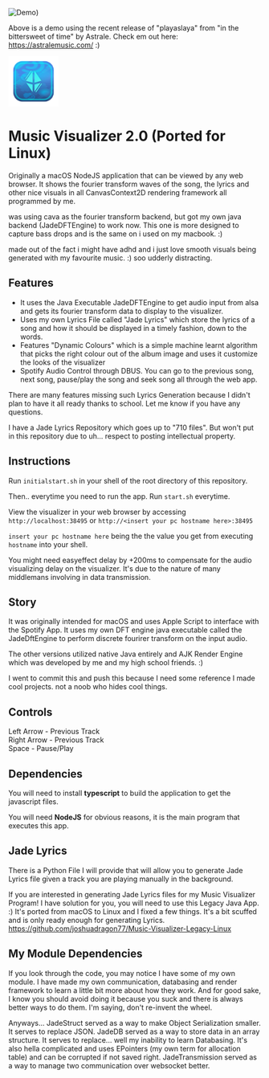 ![Demo](https://github.com/joshuadragon77/Music-Visualizer-2.0-Linux/blob/main/Clip.gif?raw=true))

Above is a demo using the recent release of "playaslaya" from "in the bittersweet of time" by Astrale. Check em out here: https://astralemusic.com/ :)

<img width=100px src="https://github.com/joshuadragon77/Music-Visualizer-2.0-Linux/blob/main/resources/icons/icon.png?raw=true">


# Music Visualizer 2.0 (Ported for Linux)

Originally a macOS NodeJS application that can be viewed by any web browser. It shows the fourier transform waves of the song, the lyrics and other nice visuals in all CanvasContext2D rendering framework all programmed by me.

was using cava as the fourier transform backend, but got my own java backend (JadeDFTEngine) to work now. This one is more designed to capture bass drops and is the same on i used on my macbook. :)

made out of the fact i might have adhd and i just love smooth visuals being generated with my favourite music. :) soo udderly distracting.

## Features

- It uses the Java Executable JadeDFTEngine to get audio input from alsa and gets its fourier transform data to display to the visualizer.
- Uses my own Lyrics File called "Jade Lyrics" which store the lyrics of a song and how it should be displayed in a timely fashion, down to the words.
- Features "Dynamic Colours" which is a simple machine learnt algorithm that picks the right colour out of the album image and uses it customize the looks of the visualizer
- Spotify Audio Control through DBUS. You can go to the previous song, next song, pause/play the song and seek song all through the web app.

There are many features missing such Lyrics Generation because I didn't plan to have it all ready thanks to school. Let me know if you have any questions. 

I have a Jade Lyrics Repository which goes up to "710 files". But won't put in this repository due to uh... respect to posting intellectual property.

## Instructions

Run `initialstart.sh` in your shell of the root directory of this repository.

Then.. everytime you need to run the app. Run `start.sh` everytime.

View the visualizer in your web browser by accessing `http://localhost:38495` or `http://<insert your pc hostname here>:38495`

`insert your pc hostname here` being the the value you get from executing `hostname` into your shell.

You might need easyeffect delay by +200ms to compensate for the audio visualizing delay on the visualizer. It's due to the nature of many middlemans involving in data transmission. 

## Story

It was originally intended for macOS and uses Apple Script to interface with the Spotify App. 
It uses my own DFT engine java executable called the JadeDftEngine to perform discrete fourirer transform on the input audio. 

The other versions utilized native Java entirely and AJK Render Engine which was developed by me and my high school friends. :)

I went to commit this and push this because I need some reference I made cool projects. not a noob who hides cool things.

## Controls
Left Arrow - Previous Track <br>
Right Arrow - Previous Track <br>
Space - Pause/Play <br>

## Dependencies
You will need to install **typescript** to build the application to get the javascript files.

You will need **NodeJS** for obvious reasons, it is the main program that executes this app.


## Jade Lyrics
There is a Python File I will provide that will allow you to generate Jade Lyrics file given a track you are playing manually in the background.

If you are interested in generating Jade Lyrics files for my Music Visualizer Program! I have solution for you, you will need to use this Legacy Java App. :) It's ported from macOS to Linux and I fixed a few things. It's a bit scuffed and is only ready enough for generating Lyrics.
https://github.com/joshuadragon77/Music-Visualizer-Legacy-Linux

## My Module Dependencies

If you look through the code, you may notice I have some of my own module. I have made my own communication, databasing and render framework to learn a little bit more about how they work. And for good sake, I know you should avoid doing it because you suck and there is always better ways to do them. I'm saying, don't re-invent the wheel. 

Anyways...
JadeStruct served as a way to make Object Serialization smaller. It serves to replace JSON.
JadeDB served as a way to store data in an array structure. It serves to replace... well my inability to learn Databasing. It's also hella complicated and uses EPointers (my own term for allocation table) and can be corrupted if not saved right.
JadeTransmission served as a way to manage two communication over websocket better.
